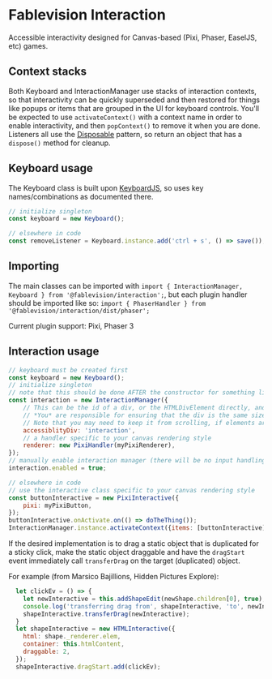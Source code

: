 # Fablevision Interaction
Accessible interactivity designed for Canvas-based (Pixi, Phaser, EaselJS, etc) games.

## Context stacks
Both Keyboard and InteractionManager use stacks of interaction contexts, so that interactivity can be quickly superseded and then restored
for things like popups or items that are grouped in the UI for keyboard controls. You'll be expected to use `activateContext()` with a context name
in order to enable interactivity, and then `popContext()` to remove it when you are done. Listeners all use the [Disposable](https://gitlab.com/fablevision/public-utils/utils/-/blob/main/src/Disposable.ts) pattern, so return an object that has a `dispose()` method for cleanup.

## Keyboard usage
The Keyboard class is built upon [KeyboardJS](https://github.com/RobertWHurst/KeyboardJS/), so uses key names/combinations as documented there.
```javascript
// initialize singleton
const keyboard = new Keyboard();

// elsewhere in code
const removeListener = Keyboard.instance.add('ctrl + s', () => save());
```

## Importing
The main classes can be imported with `import { InteractionManager, Keyboard } from '@fablevision/interaction';`, but each plugin handler should be imported like so: `import { PhaserHandler } from '@fablevision/interaction/dist/phaser';`

Current plugin support: Pixi, Phaser 3

## Interaction usage
```javascript
// keyboard must be created first
const keyboard = new Keyboard();
// initialize singleton
// note that this should be done AFTER the constructor for something like Phaser, as when setting up the Handler this.game isn't generated until after construction
const interaction = new InteractionManager({
    // This can be the id of a div, or the HTMLDivElement directly, and will be filled with interactive divs.
    // *You* are responsible for ensuring that the div is the same size/scale/location as your canvas.
    // Note that you may need to keep it from scrolling, if elements are sometimes partially offscreen (but still focusable). You may also wish to use `user-select: none;` on it to prevent the text/image selection tinting.
    accessiblityDiv: 'interaction',
    // a handler specific to your canvas rendering style
    renderer: new PixiHandler(myPixiRenderer),
});
// manually enable interaction manager (there will be no input handling otherwise)
interaction.enabled = true;

// elsewhere in code
// use the interactive class specific to your canvas rendering style
const buttonInteractive = new PixiInteractive({
    pixi: myPixiButton,
});
buttonInteractive.onActivate.on(() => doTheThing());
InteractionManager.instance.activateContext({items: [buttonInteractive], name: 'MyContext'});
```

If the desired implementation is to drag a static object that is duplicated for a sticky click, make the static object draggable and have the `dragStart` event immediately call `transferDrag` on the target (duplicated) object.

For example (from Marsico Bajillions, Hidden Pictures Explore):
```js
  let clickEv = () => {
    let newInteractive = this.addShapeEdit(newShape.children[0], true);
    console.log('transferring drag from', shapeInteractive, 'to', newInteractive);
    shapeInteractive.transferDrag(newInteractive);
  }
  let shapeInteractive = new HTMLInteractive({
    html: shape._renderer.elem,
    container: this.htmlContent,
    draggable: 2,
  });
  shapeInteractive.dragStart.add(clickEv);
```
